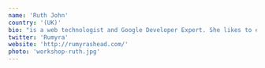 ```yaml
---
name: 'Ruth John'
country: '(UK)'
bio: "is a web technologist and Google Developer Expert. She likes to educate people about new web technologies and inspire them to try them, coming up with exciting and engaging ways to use them. Her favourite things include interactive audio/visual installations and 80s cartoons, usually at the same time!"
twitter: 'Rumyra'
website: 'http://rumyrashead.com/'
photo: 'workshop-ruth.jpg'
---
```


